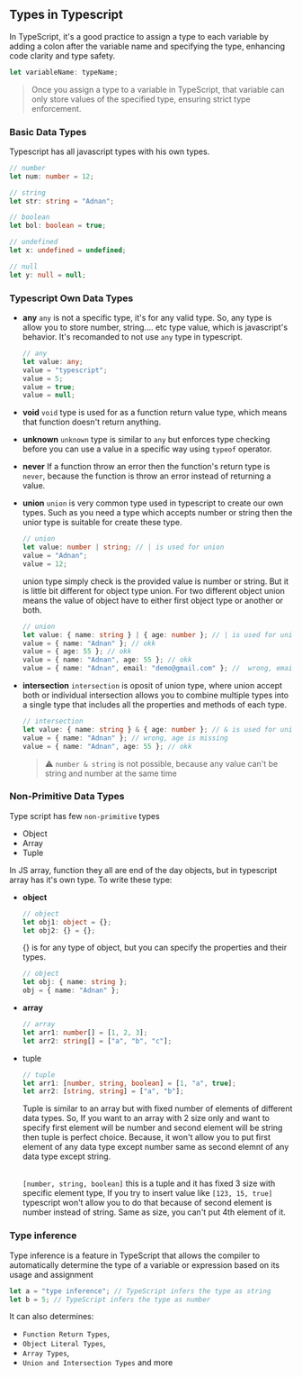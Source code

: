 ## Types in Typescript

In TypeScript, it's a good practice to assign a type to each variable by adding a colon after the variable name and specifying the type, enhancing code clarity and type safety.

```ts
let variableName: typeName;
```

> Once you assign a type to a variable in TypeScript, that variable can only store values of the specified type, ensuring strict type enforcement.

### Basic Data Types

Typescript has all javascript types with his own types.

```ts
// number
let num: number = 12;
```

```ts
// string
let str: string = "Adnan";
```

```ts
// boolean
let bol: boolean = true;
```

```ts
// undefined
let x: undefined = undefined;
```

```ts
// null
let y: null = null;
```

### Typescript Own Data Types

- **any**
  `any` is not a specific type, it's for any valid type. So, any type is allow you to store number, string.... etc type value, which is javascript's behavior. It's recomanded to not use `any` type in typescript.

  ```ts
  // any
  let value: any;
  value = "typescript";
  value = 5;
  value = true;
  value = null;
  ```

- **void**
  `void` type is used for as a function return value type, which means that function doesn't return anything.

- **unknown**
  `unknown` type is similar to `any` but enforces type checking before you can use a value in a specific way using `typeof` operator.

- **never**
  If a function throw an error then the function's return type is `never`, because the function is throw an error instead of returning a value.

- **union**
  `union` is very common type used in typescript to create our own types. Such as you need a type which accepts number or string then the unior type is suitable for create these type.

  ```ts
  // union
  let value: number | string; // | is used for union
  value = "Adnan";
  value = 12;
  ```

  union type simply check is the provided value is number or string. But it is little bit different for object type union. For two different object union means the value of object have to either first object type or another or both.

  ```ts
  // union
  let value: { name: string } | { age: number }; // | is used for union
  value = { name: "Adnan" }; // okk
  value = { age: 55 }; // okk
  value = { name: "Adnan", age: 55 }; // okk
  value = { name: "Adnan", email: "demo@gmail.com" }; //  wrong, email is not a valid property in two union objects
  ```

- **intersection**
  `intersection` is oposit of union type, where union accept both or individual intersection allows you to combine multiple types into a single type that includes all the properties and methods of each type.

  ```ts
  // intersection
  let value: { name: string } & { age: number }; // & is used for union
  value = { name: "Adnan" }; // wrong, age is missing
  value = { name: "Adnan", age: 55 }; // okk
  ```

  > :warning: `number & string` is not possible, because any value can't be string and number at the same time

### Non-Primitive Data Types

Type script has few `non-primitive` types

- Object
- Array
- Tuple

In JS array, function they all are end of the day objects, but in typescript array has it's own type. To write these type:

- **object**

  ```ts
  // object
  let obj1: object = {};
  let obj2: {} = {};
  ```

  {} is for any type of object, but you can specify the properties and their types.

  ```ts
  // object
  let obj: { name: string };
  obj = { name: "Adnan" };
  ```

- **array**

  ```ts
  // array
  let arr1: number[] = [1, 2, 3];
  let arr2: string[] = ["a", "b", "c"];
  ```

- tuple

  ```ts
  // tuple
  let arr1: [number, string, boolean] = [1, "a", true];
  let arr2: [string, string] = ["a", "b"];
  ```

  Tuple is similar to an array but with fixed number of elements of different data types. So, If you want to an array with 2 size only and want to specify first element will be number and second element will be string then tuple is perfect choice. Because, it won't allow you to put first element of any data type except number same as second elemnt of any data type except string.<br> <br>

  `[number, string, boolean]` this is a tuple and it has fixed 3 size with specific element type, If you try to insert value like `[123, 15, true]` typescript won't allow you to do that because of second element is number instead of string. Same as size, you can't put 4th element of it.

### Type inference

Type inference is a feature in TypeScript that allows the compiler to automatically determine the type of a variable or expression based on its usage and assignment

```ts
let a = "type inference"; // TypeScript infers the type as string
let b = 5; // TypeScript infers the type as number
```

It can also determines:

- `Function Return Types`,
- `Object Literal Types`,
- `Array Types`,
- `Union and Intersection Types` and more
